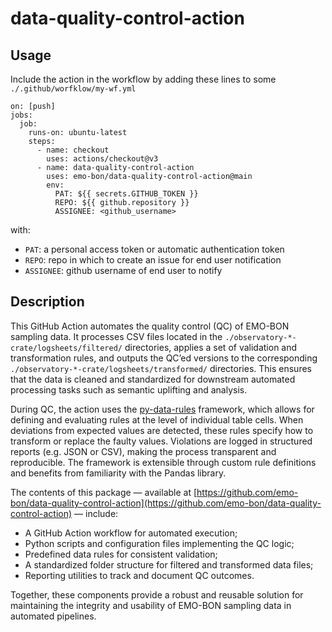 # data-quality-control-action

## Usage

Include the action in the workflow by adding these lines to some `./.github/worfklow/my-wf.yml`

```
on: [push]
jobs:
  job:
    runs-on: ubuntu-latest
    steps:
      - name: checkout
        uses: actions/checkout@v3
      - name: data-quality-control-action
        uses: emo-bon/data-quality-control-action@main
        env:
          PAT: ${{ secrets.GITHUB_TOKEN }}
          REPO: ${{ github.repository }}
          ASSIGNEE: <github_username>
```

with:

* `PAT`: a personal access token or automatic authentication token
* `REPO`: repo in which to create an issue for end user notification
* `ASSIGNEE`: github username of end user to notify


## Description

This GitHub Action automates the quality control (QC) of EMO-BON sampling data. 
It processes CSV files located in the `./observatory-*-crate/logsheets/filtered/` directories, applies a set of validation and transformation rules, and outputs the QC’ed versions to the corresponding `./observatory-*-crate/logsheets/transformed/` directories. 
This ensures that the data is cleaned and standardized for downstream automated processing tasks such as semantic uplifting and analysis.

During QC, the action uses the [py-data-rules](https://github.com/vliz-be-opsci/py-data-rules) framework, which allows for defining and evaluating rules at the level of individual table cells. When deviations from expected values are detected, these rules specify how to transform or replace the faulty values. Violations are logged in structured reports (e.g. JSON or CSV), making the process transparent and reproducible. The framework is extensible through custom rule definitions and benefits from familiarity with the Pandas library.

The contents of this package — available at [https://github.com/emo-bon/data-quality-control-action](https://github.com/emo-bon/data-quality-control-action) — include:
- A GitHub Action workflow for automated execution;
- Python scripts and configuration files implementing the QC logic;
- Predefined data rules for consistent validation;
- A standardized folder structure for filtered and transformed data files;
- Reporting utilities to track and document QC outcomes.

Together, these components provide a robust and reusable solution for maintaining the integrity and usability of EMO-BON sampling data in automated pipelines.
